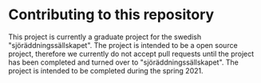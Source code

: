 # Contributing to this repository <!-- omit in toc -->

This project is currently a graduate project for the swedish "sjöräddningssällskapet".
The project is intended to be a open source project, therefore we currently do not accept pull requests until
the project has been completed and turned over to "sjöräddningssällskapet". The project is intended to be completed during the spring 2021.
